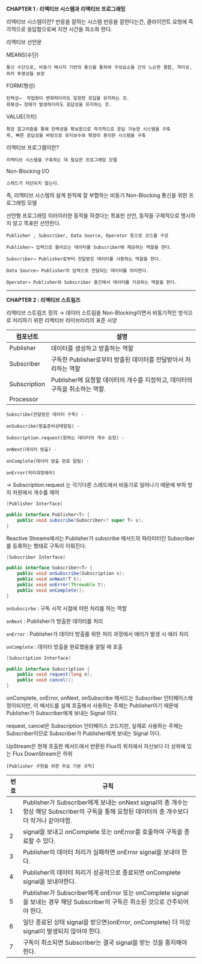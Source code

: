 **CHAPTER 1 : 리액티브 시스템과 리액티브 프로그래밍**

리액티브 시스템이란? 반응을 잘하는 시스템
반응을 잘한다는건, 클라이언트 요청에 즉각적으로 응답함으로써 지연 시간을 최소화 한다.

리액티브 선언문

MEANS(수단)

    통신 수단으로, 비동기 메시지 기반의 통신을 통하여 구성요소들 간의 느슨한 결합, 격리성, 위치 투명성을 보장

FORM(형성)

    탄력성→  작업량이 변화하더라도 일정한 응답을 유지하는 것.
    회복성→ 장애가 발생하더라도 응답성을 유지하는 것.

VALUE(가치)

    확장 알고리즘을 통해 탄력성을 확보함으로 즉각적으로 응답 가능한 시스템을 구축
    즉, 빠른 응답성을 바탕으로 유지보수와 확장이 용이한 시스템을 구축

리액티브 프로그램이란?

    리액티브 시스템을 구축하는 데 필요한 프로그래밍 모델

Non-Blocking I/O 

    스레드가 차단되지 않는다.

즉, 리액티브 시스템의 설계 원칙에 잘 부합하는 비동기 Non-Blocking 통신을 위한 프로그래밍 모델

선언형 프로그래밍
    이러이러한 동작을 하겠다는 목표만 선언, 동작을 구체적으로 명시하지 않고 목표만 선언한다.

````
Publisher , Subscriber, Data Source, Operator 등으로 코드를 구성

Publisher→ 입력으로 들어오는 데이터를 Subscriber에 제공하는 역할을 한다.

Subscriber→ Publisher로부터 전달받은 데이터를 사용하는 역할을 한다.

Data Source→ Publisher의 입력으로 전달되는 데이터를 의미한다.

Operator→ Publisher와 Subscriber 중간에서 데이터를 가공하는 역할을 한다.
````


---
**CHAPTER 2 : 리액티브 스트림즈**

리액티브 스트림즈 정의 → 데이터 스트림을 Non-Blocking이면서 비동기적인 방식으로 처리하기 위한 리액티브 라이브러리의 표준 사양

| 컴포넌트 | 설명 |
| --- | --- |
| Publisher | 데이터를 생성하고 방출하는 역할 |
| Subscriber | 구독한 Publisher로부터 방출된 데이터를 전달받아서 처리하는 역할 |
| Subscription | Publisher에 요청할 데이터의 개수를 지정하고, 데이터의 구독을 취소하는 역할. |
| Processor |  |

`Subscribe(전달받은 데이터 구독) -`

`onSubscribe(방출준비상태알림) -`

`Subscription.request(원하는 데이터의 개수 요청) -`

`onNext(데이터 방출) -`

`onComplete(데이터 방출 완료 알림) -`

`onError(처리과정에러)`

→ Subscription.request 는 각기다른 스레드에서 비동기로 일어나기 때문에 부하 방지 차원에서 개수를 제어

```java
[Publisher Interface]

public interface Publisher<T> {
	public void subscribe(Subscriber<? super T> s);
}
```

Reactive Streams에서는 Publisher가 subscribe 메서드의 파라미터인 Subscriber를 등록하는 형태로 구독이 이뤄진다.

```java
[Subscriber Interface]

public interface Subscriber<T> {
	public void onSubscribe(Subscription s);
	public void onNext(T t);
	public void onError(Throwable t);
	public void onComplete();
}
```

`onSubscirbe` : 구독 시작 시점에 어떤 처리를 하는 역할

`onNext` : Publisher가 방출한 데이터를 처리

`onError` : Publisher가 데이터 방출를 위한 처리 과정에서 에러가 발생 시 에러 처리

`onComplete` : 데이터 방출을 완료했음을 알릴 때 호출

```java
[Subscription Interface]

public interface Subscription {
	public void request(long n);
	public void cancel();
}
```

onComplete, onError, onNext, onSubscribe 메서드는
Subscriber 인터페이스에 정이되지만, 이 메서드를 실제 호출해서 사용하는 주체는 Publisher이기 때문에 Publisher가 Subscriber에게 보내는 Signal 이다.

request, cancel은 Subscription 인터페이스 코드지만, 실제로 사용하는 주체는 Subscriber이므로 Subscriber가 Publisher에게 보내는 Signal 이다.

UpStream은 현재 호출한 메서드에서 반환된 Flux의 위치에서 자신보다 더 상위에 있는 Flux
DownStream은 하위

`[Publisher 구현을 위한 주요 기본 규칙]`

| 번호 | 규칙 |
| --- | --- |
| 1 | Publisher가 Subscriber에게 보내는 onNext signal의 총 개수는 항상 해당 Subscriber의 구독을 통해 요청된 데이터의 총 개수보다 더 작거나 같아야함. |
| 2 | signal을 보내고 onComplete 또는 onError를 호출하여 구독을 종료할 수 있다. |
| 3 | Publisher의 데이터 처리가 실패하면 onError signal을 보내야 한다. |
| 4 | Publisher의 데이터 처리가 성공적으로 종료되면 onComplete signal을 보내야한다. |
| 5 | Publisher가 Subscriber에게 onError 또는 onComplete signal을 보내는 경우 해당 Subscriber의 구독은 취소된 것으로 간주되어야 한다. |
| 6 | 일단 종료된 상태 signal을 받으면(onError, onComplete) 더 이상 signal이 발생되지 않아야 한다. |
| 7 | 구독이 취소되면 Subscriber는 결국 signal을 받는 것을 중지해야 한다. |

